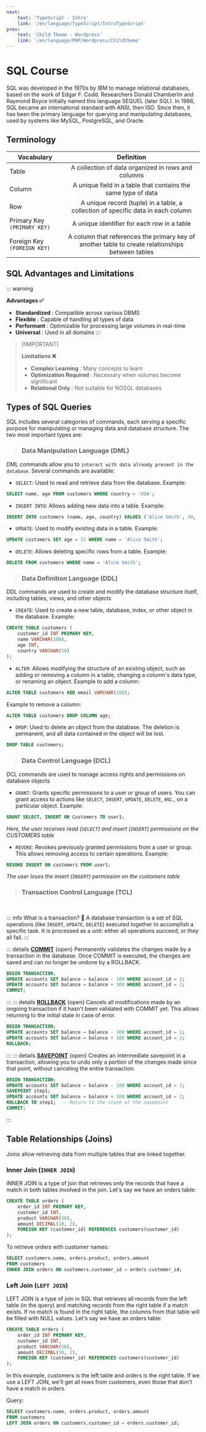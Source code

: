 ```yaml
---
next: 
    text: 'TypeScript - Intro'
    link: '/en/language/TypeScript/IntroTypeScript'
prev: 
    text: 'Child Theme - Wordpress'
    link: '/en/language/PHP/Wordpress/Childtheme'
---
```


# SQL Course

SQL was developed in the 1970s by IBM to manage relational databases, based on the work of Edgar F. Codd. Researchers Donald Chamberlin and Raymond Boyce initially named this language SEQUEL (later SQL). In 1986, SQL became an international standard with ANSI, then ISO. Since then, it has been the primary language for querying and manipulating databases, used by systems like MySQL, PostgreSQL, and Oracle.

## Terminology
| Vocabulary   |      Definition      |
| ------------- | :-----------: |
| Table      | A collection of data organized in rows and columns |
| Column   |    A unique field in a table that contains the same type of data    |
| Row |   A unique record (tuple) in a table, a collection of specific data in each column   |
| Primary Key `(PRIMARY KEY)`      | A unique identifier for each row in a table |
| Foreign Key `(FOREIGN KEY)`     | A column that references the primary key of another table to create relationships between tables |

## SQL Advantages and Limitations
::: warning <h4 style="margin:0px" >Advantages ✅</h4>
- **Standardized** : Compatible across various DBMS
- **Flexible** : Capable of handling all types of data
- **Performant** : Optimizable for processing large volumes in real-time
- **Universal** : Used in all domains
:::

> [!IMPORTANT] <h4 style="margin:0px" >Limitations ❌</h4>
> - **Complex Learning** : Many concepts to learn
> - **Optimization Required** : Necessary when volumes become significant
> - **Relational Only** : Not suitable for NOSQL databases

## Types of SQL Queries
SQL includes several categories of commands, each serving a specific purpose for manipulating or managing data and database structure. The two most important types are:

> ### Data Manipulation Language (DML)
DML commands allow you to `interact with data already present in the database`. Several commands are available:

- `SELECT`: Used to read and retrieve data from the database.
Example:
```SQL
SELECT name, age FROM customers WHERE country = 'USA';
```
- `INSERT INTO`: Allows adding new data into a table.
Example:
```SQL
INSERT INTO customers (name, age, country) VALUES ('Alice Smith', 30, 'USA');
```
- `UPDATE`: Used to modify existing data in a table.
Example:
```SQL
UPDATE customers SET age = 31 WHERE name = 'Alice Smith';
```
- `DELETE`: Allows deleting specific rows from a table.
Example:
```SQL
DELETE FROM customers WHERE name = 'Alice Smith';
```

> ### Data Definition Language (DDL)
DDL commands are used to create and modify the database structure itself, including tables, views, and other objects

- `CREATE`: Used to create a new table, database, index, or other object in the database.
Example:
```SQL
CREATE TABLE customers (
    customer_id INT PRIMARY KEY,
    name VARCHAR(100),
    age INT,
    country VARCHAR(50)
);
```
- `ALTER`: Allows modifying the structure of an existing object, such as adding or removing a column in a table, changing a column's data type, or renaming an object.
Example to add a column:
```SQL
ALTER TABLE customers ADD email VARCHAR(100);
```
Example to remove a column:
```SQL
ALTER TABLE customers DROP COLUMN age;
```
- `DROP`: Used to delete an object from the database. The deletion is permanent, and all data contained in the object will be lost.
```SQL
DROP TABLE customers;
```

> ### Data Control Language (DCL)
DCL commands are used to manage access rights and permissions on database objects
- `GRANT`: Grants specific permissions to a user or group of users. You can grant access to actions like `SELECT`, `INSERT`, `UPDATE`, `DELETE`, etc., on a particular object.
Example: 
```SQL
GRANT SELECT, INSERT ON Customers TO user1;
```
*Here, the user receives read (`SELECT`) and insert (`INSERT`) permissions on the CUSTOMERS table*
- `REVOKE`: Revokes previously granted permissions from a user or group. This allows removing access to certain operations.
Example: 
```SQL
REVOKE INSERT ON customers FROM user1;
```
*The user loses the insert (`INSERT`) permission on the customers table*

> ### Transaction Control Language (TCL)
<br>

::: info What is a transaction? 🤔
A database transaction is a set of SQL operations (like `INSERT`, `UPDATE`, `DELETE`) executed together to accomplish a specific task. It is processed as a unit: either all operations succeed, or they all fail.
:::

::: details **<u>COMMIT</u>** {open}
Permanently validates the changes made by a transaction in the database. Once COMMIT is executed, the changes are saved and can no longer be undone by a ROLLBACK.
```sql
BEGIN TRANSACTION;
UPDATE accounts SET balance = balance - 100 WHERE account_id = 1;
UPDATE accounts SET balance = balance + 100 WHERE account_id = 2;
COMMIT;
```
:::
::: details **<u>ROLLBACK</u>** {open}
Cancels all modifications made by an ongoing transaction if it hasn't been validated with COMMIT yet. This allows returning to the initial state in case of error.
```sql
BEGIN TRANSACTION;
UPDATE accounts SET balance = balance - 100 WHERE account_id = 1;
UPDATE accounts SET balance = balance + 100 WHERE account_id = 2;
ROLLBACK;
```
:::
::: details **<u>SAVEPOINT</u>** {open}
Creates an intermediate savepoint in a transaction, allowing you to undo only a portion of the changes made since that point, without canceling the entire transaction.
```sql
BEGIN TRANSACTION;
UPDATE accounts SET balance = balance - 100 WHERE account_id = 1;
SAVEPOINT step1;
UPDATE accounts SET balance = balance + 100 WHERE account_id = 2;
ROLLBACK TO step1;  -- Return to the state at the savepoint
COMMIT;
```
:::

## Table Relationships (Joins)
Joins allow retrieving data from multiple tables that are linked together.

### Inner Join (`INNER JOIN`)
INNER JOIN is a type of join that retrieves only the records that have a match in both tables involved in the join.
Let's say we have an orders table:
```sql
CREATE TABLE orders (
    order_id INT PRIMARY KEY,
    customer_id INT,
    product VARCHAR(50),
    amount DECIMAL(10, 2),
    FOREIGN KEY (customer_id) REFERENCES customers(customer_id)
);
```
To retrieve orders with customer names:
```sql
SELECT customers.name, orders.product, orders.amount
FROM customers
INNER JOIN orders ON customers.customer_id = orders.customer_id;
```
### Left Join (`LEFT JOIN`)
LEFT JOIN is a type of join in SQL that retrieves all records from the left table (in the query) and matching records from the right table if a match exists. If no match is found in the right table, the columns from that table will be filled with NULL values.
Let's say we have an orders table:
```sql
CREATE TABLE orders (
    order_id INT PRIMARY KEY,
    customer_id INT,
    product VARCHAR(50),
    amount DECIMAL(10, 2),
    FOREIGN KEY (customer_id) REFERENCES customers(customer_id)
);
```
In this example, customers is the left table and orders is the right table. If we use a LEFT JOIN, we'll get all rows from customers, even those that don't have a match in orders.

Query:
```sql
SELECT customers.name, orders.product, orders.amount
FROM customers
LEFT JOIN orders ON customers.customer_id = orders.customer_id;
``` 